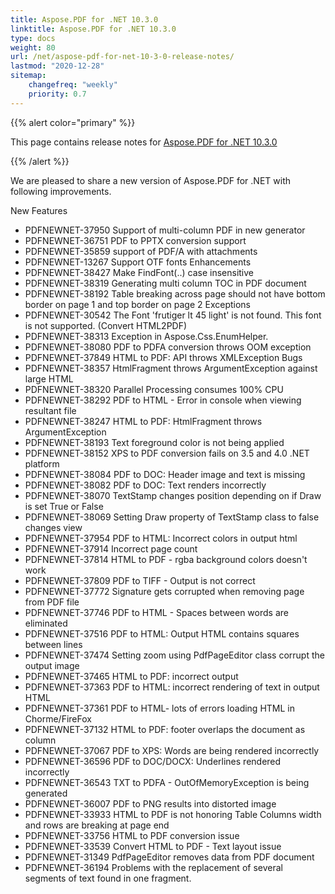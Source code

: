 ```yaml
---
title: Aspose.PDF for .NET 10.3.0 
linktitle: Aspose.PDF for .NET 10.3.0 
type: docs
weight: 80
url: /net/aspose-pdf-for-net-10-3-0-release-notes/
lastmod: "2020-12-28"
sitemap:
    changefreq: "weekly"
    priority: 0.7
---
```


{{% alert color="primary" %}} 

This page contains release notes for [Aspose.PDF for .NET 10.3.0](http://www.aspose.com/downloads/pdf/net/new-releases/aspose.pdf-for-.net-10.3.0/)

{{% /alert %}} 

We are pleased to share a new version of Aspose.PDF for .NET with following improvements.

New Features

- PDFNEWNET-37950 Support of multi-column PDF in new generator
- PDFNEWNET-36751 PDF to PPTX conversion support
- PDFNEWNET-35859 support of PDF/A with attachments
- PDFNEWNET-13267 Support OTF fonts
  Enhancements
- PDFNEWNET-38427 Make FindFont(..) case insensitive
- PDFNEWNET-38319 Generating multi column TOC in PDF document
- PDFNEWNET-38192 Table breaking across page should not have bottom border on page 1 and top border on page 2
  Exceptions
- PDFNEWNET-30542 The Font 'frutiger lt 45 light' is not found. This font is not supported. (Convert HTML2PDF)
- PDFNEWNET-38313 Exception in Aspose.Css.EnumHelper.
- PDFNEWNET-38080 PDF to PDFA conversion throws OOM exception
- PDFNEWNET-37849 HTML to PDF: API throws XMLException
  Bugs
- PDFNEWNET-38357 HtmlFragment throws ArgumentException against large HTML
- PDFNEWNET-38320 Parallel Processing consumes 100% CPU
- PDFNEWNET-38292 PDF to HTML - Error in console when viewing resultant file
- PDFNEWNET-38247 HTML to PDF: HtmlFragment throws ArgumentException
- PDFNEWNET-38193 Text foreground color is not being applied
- PDFNEWNET-38152 XPS to PDF conversion fails on 3.5 and 4.0 .NET platform
- PDFNEWNET-38084 PDF to DOC: Header image and text is missing
- PDFNEWNET-38082 PDF to DOC: Text renders incorrectly
- PDFNEWNET-38070 TextStamp changes position depending on if Draw is set True or False
- PDFNEWNET-38069 Setting Draw property of TextStamp class to false changes view
- PDFNEWNET-37954 PDF to HTML: Incorrect colors in output html
- PDFNEWNET-37914 Incorrect page count
- PDFNEWNET-37814 HTML to PDF - rgba background colors doesn't work
- PDFNEWNET-37809 PDF to TIFF - Output is not correct
- PDFNEWNET-37772 Signature gets corrupted when removing page from PDF file
- PDFNEWNET-37746 PDF to HTML - Spaces between words are eliminated
- PDFNEWNET-37516 PDF to HTML: Output HTML contains squares between lines
- PDFNEWNET-37474 Setting zoom using PdfPageEditor class corrupt the output image
- PDFNEWNET-37465 HTML to PDF: incorrect output
- PDFNEWNET-37363 PDF to HTML: incorrect rendering of text in output HTML
- PDFNEWNET-37361 PDF to HTML- lots of errors loading HTML in Chorme/FireFox
- PDFNEWNET-37132 HTML to PDF: footer overlaps the document as column
- PDFNEWNET-37067 PDF to XPS: Words are being rendered incorrectly
- PDFNEWNET-36596 PDF to DOC/DOCX: Underlines rendered incorrectly
- PDFNEWNET-36543 TXT to PDFA - OutOfMemoryException is being generated
- PDFNEWNET-36007 PDF to PNG results into distorted image
- PDFNEWNET-33933 HTML to PDF is not honoring Table Columns width and rows are breaking at page end
- PDFNEWNET-33756 HTML to PDF conversion issue
- PDFNEWNET-33539 Convert HTML to PDF - Text layout issue
- PDFNEWNET-31349 PdfPageEditor removes data from PDF document
- PDFNEWNET-36194 Problems with the replacement of several segments of text found in one fragment.

